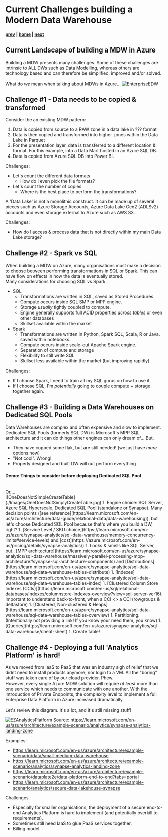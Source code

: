 # Current Challenges building a Modern Data Warehouse

#### [prev](./introduction.md) | [home](./readme.md)  | [next](./currentchallenges.md)

## Current Landscape of building a MDW in Azure
Building a MDW presents many challenges. Some of these challenges are intrinsic to ALL DWs such as Data Modelling, whereas others are technology based and can therefore be simplified, improved and/or solved. </br> </br>
What do *we* mean when talking about MDWs in Azure...
![EnterpriseEDW](https://learn.microsoft.com/en-us/azure/architecture/example-scenario/analytics/media/enterprise-bi-scoped-architecture.png 'Enterprise BI Architecture diagram')


## Challenge #1 - Data needs to be copied & transformed 
Consider the an existing MDW pattern:
1. Data is copied from source to a RAW zone in a data lake in ??? format
1. Data is then copied and transformed into higher zones within the Data Lake in  Parquet
1. For the presentation layer, data is transferred to a different location & format. For this example, into a Data Mart hosted in an Azure SQL DB.
1. Data is copied from Azure SQL DB into Power BI.

Challenges: 
* Let's count the different data formats
  * How do I even pick the file formats?
* Let's count the number of copies
  * Where is the best place to perform the transformations?

A 'Data Lake' is not a monolithic construct. It can be made up of several pieces such as Azure Storage Accounts, Azure Data Lake Gen2 (ADLSv2) accounts and even storage external to Azure such as AWS S3.</br>

Challenges:
* How do I access & process data that is not directly within my main Data Lake storage?

## Challenge #2 - Spark vs SQL
When building a MDW on Azure, many organisations must make a decision to choose between performing transformations in SQL or Spark. This can have flow on effects in how the data is eventually stored. </br>
Many considerations for choosing SQL vs Spark.
* SQL
  * Transformations are written in SQL, saved as Stored Procedures.
  * Compute occurs inside SQL SMP or MPP engine.
  * Storage *usually* tightly coupled to compute.
  * Engine generally supports full ACID properties *across tables* or even other databases
  * Skillset available within the market
* Spark
  * Transformations are written in Python, Spark SQL, Scala, R or Java. saved within notebooks.
  * Compute occurs inside scale-out Apache Spark engine.
  * Separation of compute and storage
  * Flexibility to still write SQL
  * Skillset less available within the market (but improving rapidly)

Challenges:
* If I choose Spark, I need to train all my SQL gurus on how to use it.
* If I choose SQL, I'm *potentially* going to couple compute + storage together again.

## Challenge #3 - Building a Data Warehouses on Dedicated SQL Pools
Data Warehouses are complex and often expensive and slow to implement. Dedicated SQL Pools (formerly SQL DW) is Microsoft's MPP SQL architecture and it can do things other engines can only dream of... But.

* They have copped some flak, but are still needed! (we just have *more* options now)
* "Not cool". Wrong!
* Properly designed and built DW will out perform everything

#### Demo: Things to consider before deploying Dedicated SQL Pool
</br>
Or.... </br>
![OneDoesNotSimpleCreateTable](./Images/OneDoesNotSimplyCreateTable.jpg)
<!-- Purpose of this demo is to talk through some of the knowledge a customer must have before creating their first table. 
Prep: Have a pre-created Dedicated SQL Pool created-->
1. Engine choice: SQL Server, Azure SQL Hyperscale, Dedicated SQL Pool (standalone or Synapse). Many decision points ([see reference](https://learn.microsoft.com/en-us/azure/architecture/data-guide/relational-data/data-warehousing)), but let's choose Dedicated SQL Pool because that's where you build a DW, right?
1. [Service Level / SKU choice](https://learn.microsoft.com/en-us/azure/synapse-analytics/sql-data-warehouse/memory-concurrency-limits#service-levels) and [cost](https://azure.microsoft.com/en-us/pricing/details/synapse-analytics/)
1. Looks & smells like SQL Server, but.. [MPP architecture](https://learn.microsoft.com/en-us/azure/synapse-analytics/sql-data-warehouse/massively-parallel-processing-mpp-architecture#synapse-sql-architecture-components) and [Distributions](https://learn.microsoft.com/en-us/azure/synapse-analytics/sql-data-warehouse/sql-data-warehouse-tables-distribute)
1. [Indexes](https://learn.microsoft.com/en-us/azure/synapse-analytics/sql-data-warehouse/sql-data-warehouse-tables-index)
    1. [Clustered Column Store Indexes (CCIs)](https://learn.microsoft.com/en-us/sql/relational-databases/indexes/columnstore-indexes-overview?view=sql-server-ver16). Important to understand back-to-front, when a CCI <> a CCI (rowgroups & deltastore)
    1. [Clustered, Non-clustered & Heaps](https://learn.microsoft.com/en-us/azure/synapse-analytics/sql-data-warehouse/sql-data-warehouse-tables-overview)
    1. Partitioning. (Intentionally not providing a link! If you know your need them, you know)
1. [Queries](https://learn.microsoft.com/en-us/azure/synapse-analytics/sql-data-warehouse/cheat-sheet)
1. Create table!

## Challenge #4 - Deploying a full 'Analytics Platform' is hard!
As we moved from IaaS to PaaS that was an industry sigh of relief that we didnt need to install products anymore, nor login to a VM. All the "boring" stuff was taken care of by our cloud provider. Phew. </br>
However, every single Azure MDW solution will require *at least* more than one service which needs to communicate with one another. With the introduction of Private Endpoints, the complexity level to implement a full Enterprise Data Platform in Azure increased dramatically. </br> </br>
Let's review this diagram. It's a lot, and it's still missing stuff!

![EZAnalyticsPlatform](https://learn.microsoft.com/en-us/azure/architecture/example-scenario/analytics/media/azure-synapse-landing-zone.svg)
Source: https://learn.microsoft.com/en-us/azure/architecture/example-scenario/analytics/synapse-analytics-landing-zone

Examples: </br>
* https://learn.microsoft.com/en-us/azure/architecture/example-scenario/data/small-medium-data-warehouse
* https://learn.microsoft.com/en-us/azure/architecture/example-scenario/analytics/synapse-analytics-landing-zone 
* https://learn.microsoft.com/en-us/azure/architecture/example-scenario/dataplate2e/data-platform-end-to-end?tabs=portal
* https://learn.microsoft.com/en-us/azure/architecture/example-scenario/analytics/secure-data-lakehouse-synapse


Challenges
* Especially for smaller organisations, the deployment of a secure end-to-end Analytics Platform is hard to implement (and potentially overkill to requirements).
* Sometimes still need IaaS to glue PaaS services together.
* Billing model.


